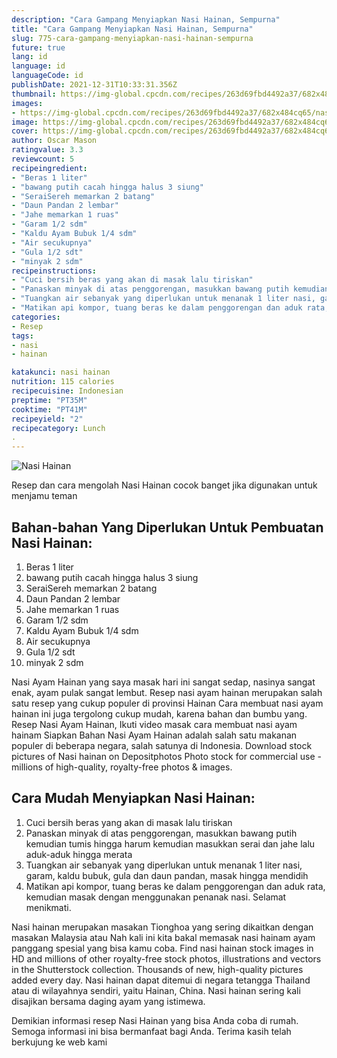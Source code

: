 ```yaml
---
description: "Cara Gampang Menyiapkan Nasi Hainan, Sempurna"
title: "Cara Gampang Menyiapkan Nasi Hainan, Sempurna"
slug: 775-cara-gampang-menyiapkan-nasi-hainan-sempurna
future: true
lang: id
language: id
languageCode: id
publishDate: 2021-12-31T10:33:31.356Z 
thumbnail: https://img-global.cpcdn.com/recipes/263d69fbd4492a37/682x484cq65/nasi-hainan-foto-resep-utama.png
images:
- https://img-global.cpcdn.com/recipes/263d69fbd4492a37/682x484cq65/nasi-hainan-foto-resep-utama.png
image: https://img-global.cpcdn.com/recipes/263d69fbd4492a37/682x484cq65/nasi-hainan-foto-resep-utama.png
cover: https://img-global.cpcdn.com/recipes/263d69fbd4492a37/682x484cq65/nasi-hainan-foto-resep-utama.png
author: Oscar Mason
ratingvalue: 3.3
reviewcount: 5
recipeingredient:
- "Beras 1 liter"
- "bawang putih cacah hingga halus 3 siung"
- "SeraiSereh memarkan 2 batang"
- "Daun Pandan 2 lembar"
- "Jahe memarkan 1 ruas"
- "Garam 1/2 sdm"
- "Kaldu Ayam Bubuk 1/4 sdm"
- "Air secukupnya"
- "Gula 1/2 sdt"
- "minyak 2 sdm"
recipeinstructions:
- "Cuci bersih beras yang akan di masak lalu tiriskan"
- "Panaskan minyak di atas penggorengan, masukkan bawang putih kemudian tumis hingga harum kemudian masukkan serai dan jahe lalu aduk-aduk hingga merata"
- "Tuangkan air sebanyak yang diperlukan untuk menanak 1 liter nasi, garam, kaldu bubuk, gula dan daun pandan, masak hingga mendidih"
- "Matikan api kompor, tuang beras ke dalam penggorengan dan aduk rata, kemudian masak dengan menggunakan penanak nasi. Selamat menikmati."
categories:
- Resep
tags:
- nasi
- hainan

katakunci: nasi hainan 
nutrition: 115 calories
recipecuisine: Indonesian
preptime: "PT35M"
cooktime: "PT41M"
recipeyield: "2"
recipecategory: Lunch
. 
---
```



![Nasi Hainan](https://img-global.cpcdn.com/recipes/263d69fbd4492a37/682x484cq65/nasi-hainan-foto-resep-utama.png)

Resep dan cara mengolah  Nasi Hainan cocok banget jika digunakan untuk menjamu teman

<!--inarticleads1-->

## Bahan-bahan Yang Diperlukan Untuk Pembuatan Nasi Hainan:

1. Beras 1 liter
1. bawang putih cacah hingga halus 3 siung
1. SeraiSereh memarkan 2 batang
1. Daun Pandan 2 lembar
1. Jahe memarkan 1 ruas
1. Garam 1/2 sdm
1. Kaldu Ayam Bubuk 1/4 sdm
1. Air secukupnya
1. Gula 1/2 sdt
1. minyak 2 sdm

Nasi Ayam Hainan yang saya masak hari ini sangat sedap, nasinya sangat enak, ayam pulak sangat lembut. Resep nasi ayam hainan merupakan salah satu resep yang cukup populer di provinsi Hainan Cara membuat nasi ayam hainan ini juga tergolong cukup mudah, karena bahan dan bumbu yang. Resep Nasi Ayam Hainan, Ikuti video masak cara membuat nasi ayam hainam Siapkan Bahan Nasi Ayam Hainan adalah salah satu makanan populer di beberapa negara, salah satunya di Indonesia. Download stock pictures of Nasi hainan on Depositphotos Photo stock for commercial use - millions of high-quality, royalty-free photos &amp; images. 

<!--inarticleads2-->

## Cara Mudah Menyiapkan Nasi Hainan:

1. Cuci bersih beras yang akan di masak lalu tiriskan
1. Panaskan minyak di atas penggorengan, masukkan bawang putih kemudian tumis hingga harum kemudian masukkan serai dan jahe lalu aduk-aduk hingga merata
1. Tuangkan air sebanyak yang diperlukan untuk menanak 1 liter nasi, garam, kaldu bubuk, gula dan daun pandan, masak hingga mendidih
1. Matikan api kompor, tuang beras ke dalam penggorengan dan aduk rata, kemudian masak dengan menggunakan penanak nasi. Selamat menikmati.


Nasi hainan merupakan masakan Tionghoa yang sering dikaitkan dengan masakan Malaysia atau Nah kali ini kita bakal memasak nasi hainam ayam panggang spesial yang bisa kamu coba. Find nasi hainan stock images in HD and millions of other royalty-free stock photos, illustrations and vectors in the Shutterstock collection. Thousands of new, high-quality pictures added every day. Nasi hainan dapat ditemui di negara tetangga Thailand atau di wilayahnya sendiri, yaitu Hainan, China. Nasi hainan sering kali disajikan bersama daging ayam yang istimewa. 

Demikian informasi  resep Nasi Hainan   yang bisa Anda coba di rumah. Semoga informasi ini bisa bermanfaat bagi Anda. Terima kasih telah berkujung ke web kami
